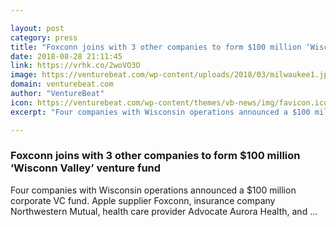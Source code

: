 ```yaml
---

layout: post
category: press
title: "Foxconn joins with 3 other companies to form $100 million ‘Wisconn Valley’ venture fund"
date: 2018-08-28 21:11:45
link: https://vrhk.co/2woVO3O
image: https://venturebeat.com/wp-content/uploads/2018/03/milwaukee1.jpg?fit=1200%2C800&strip=all
domain: venturebeat.com
author: "VentureBeat"
icon: https://venturebeat.com/wp-content/themes/vb-news/img/favicon.ico
excerpt: "Four companies with Wisconsin operations announced a $100 million corporate VC fund. Apple supplier Foxconn, insurance company Northwestern Mutual, health care provider Advocate Aurora Health, and …"

---
```


### Foxconn joins with 3 other companies to form $100 million ‘Wisconn Valley’ venture fund

Four companies with Wisconsin operations announced a $100 million corporate VC fund. Apple supplier Foxconn, insurance company Northwestern Mutual, health care provider Advocate Aurora Health, and …